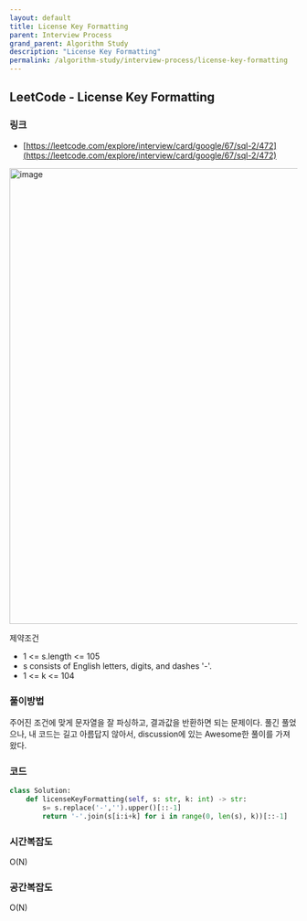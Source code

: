 ```yaml
---
layout: default
title: License Key Formatting
parent: Interview Process
grand_parent: Algorithm Study
description: "License Key Formatting"
permalink: /algorithm-study/interview-process/license-key-formatting
---
```


## LeetCode - License Key Formatting
### 링크
- [https://leetcode.com/explore/interview/card/google/67/sql-2/472](https://leetcode.com/explore/interview/card/google/67/sql-2/472)

<img width="798" alt="image" src="https://user-images.githubusercontent.com/39396725/197739142-24af04aa-4cb5-4583-af52-e3e6ddb375fd.png">

제약조건
- 1 <= s.length <= 105
- s consists of English letters, digits, and dashes '-'.
- 1 <= k <= 104

### 풀이방법
주어진 조건에 맞게 문자열을 잘 파싱하고, 결과값을 반환하면 되는 문제이다.
풀긴 풀었으나, 내 코드는 길고 아름답지 않아서, discussion에 있는 Awesome한 풀이를 가져왔다. 

### 코드 
```python
class Solution:
    def licenseKeyFormatting(self, s: str, k: int) -> str:
        s= s.replace('-','').upper()[::-1]
        return '-'.join(s[i:i+k] for i in range(0, len(s), k))[::-1]
```

### 시간복잡도
O(N)

### 공간복잡도
O(N)
